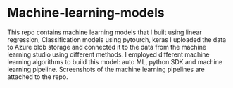 # Machine-learning-models
This repo contains machine learning models that I built using linear regression, Classification models using pytourch, keras
I uploaded the data to Azure blob storage and connected it to the data from the machine learning studio using different methods.
I employed different machine learning algorithms to build this model: auto ML, python SDK and machine learning pipeline.
Screenshots of the machine learning pipelines are attached to the repo.
